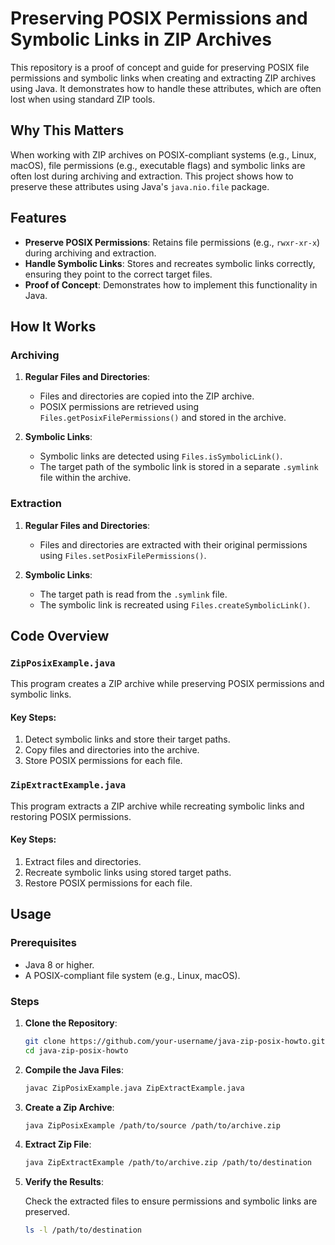 # Preserving POSIX Permissions and Symbolic Links in ZIP Archives

This repository is a proof of concept and guide for preserving POSIX file permissions and symbolic links when creating and extracting ZIP archives using Java. It demonstrates how to handle these attributes, which are often lost when using standard ZIP tools.

## Why This Matters

When working with ZIP archives on POSIX-compliant systems (e.g., Linux, macOS), file permissions (e.g., executable flags) and symbolic links are often lost during archiving and extraction. This project shows how to preserve these attributes using Java's `java.nio.file` package.

## Features

- **Preserve POSIX Permissions**: Retains file permissions (e.g., `rwxr-xr-x`) during archiving and extraction.
- **Handle Symbolic Links**: Stores and recreates symbolic links correctly, ensuring they point to the correct target files.
- **Proof of Concept**: Demonstrates how to implement this functionality in Java.

## How It Works

### Archiving
1. **Regular Files and Directories**:
   - Files and directories are copied into the ZIP archive.
   - POSIX permissions are retrieved using `Files.getPosixFilePermissions()` and stored in the archive.

2. **Symbolic Links**:
   - Symbolic links are detected using `Files.isSymbolicLink()`.
   - The target path of the symbolic link is stored in a separate `.symlink` file within the archive.

### Extraction
1. **Regular Files and Directories**:
   - Files and directories are extracted with their original permissions using `Files.setPosixFilePermissions()`.

2. **Symbolic Links**:
   - The target path is read from the `.symlink` file.
   - The symbolic link is recreated using `Files.createSymbolicLink()`.

## Code Overview

### `ZipPosixExample.java`
This program creates a ZIP archive while preserving POSIX permissions and symbolic links.

#### Key Steps:
1. Detect symbolic links and store their target paths.
2. Copy files and directories into the archive.
3. Store POSIX permissions for each file.

### `ZipExtractExample.java`
This program extracts a ZIP archive while recreating symbolic links and restoring POSIX permissions.

#### Key Steps:
1. Extract files and directories.
2. Recreate symbolic links using stored target paths.
3. Restore POSIX permissions for each file.

## Usage

### Prerequisites
- Java 8 or higher.
- A POSIX-compliant file system (e.g., Linux, macOS).

### Steps

1. **Clone the Repository**:
   ```bash
   git clone https://github.com/your-username/java-zip-posix-howto.git
   cd java-zip-posix-howto
   ```
2. **Compile the Java Files**:
   ```bash
   javac ZipPosixExample.java ZipExtractExample.java
   ```
3. **Create a Zip Archive**:
   ```bash
   java ZipPosixExample /path/to/source /path/to/archive.zip
   ```
4. **Extract Zip File**:
   ```bash
   java ZipExtractExample /path/to/archive.zip /path/to/destination
   ```
5. **Verify the Results**:
   
   Check the extracted files to ensure permissions and symbolic links are preserved.
   ```bash
   ls -l /path/to/destination
   ```
